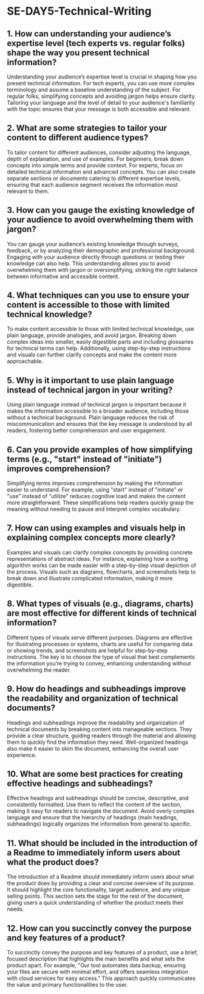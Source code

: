 # SE-DAY5-Technical-Writing
## 1. How can understanding your audience’s expertise level (tech experts vs. regular folks) shape the way you present technical information?
Understanding your audience’s expertise level is crucial in shaping how you present technical information. For tech experts, you can use more complex terminology and assume a baseline understanding of the subject. For regular folks, simplifying concepts and avoiding jargon helps ensure clarity. Tailoring your language and the level of detail to your audience's familiarity with the topic ensures that your message is both accessible and relevant.
## 2. What are some strategies to tailor your content to different audience types?
To tailor content for different audiences, consider adjusting the language, depth of explanation, and use of examples. For beginners, break down concepts into simple terms and provide context. For experts, focus on detailed technical information and advanced concepts. You can also create separate sections or documents catering to different expertise levels, ensuring that each audience segment receives the information most relevant to them.
## 3. How can you gauge the existing knowledge of your audience to avoid overwhelming them with jargon?
You can gauge your audience’s existing knowledge through surveys, feedback, or by analyzing their demographic and professional background. Engaging with your audience directly through questions or testing their knowledge can also help. This understanding allows you to avoid overwhelming them with jargon or oversimplifying, striking the right balance between informative and accessible content.
## 4. What techniques can you use to ensure your content is accessible to those with limited technical knowledge?
To make content accessible to those with limited technical knowledge, use plain language, provide analogies, and avoid jargon. Breaking down complex ideas into smaller, easily digestible parts and including glossaries for technical terms can help. Additionally, using step-by-step instructions and visuals can further clarify concepts and make the content more approachable.
## 5. Why is it important to use plain language instead of technical jargon in your writing?
Using plain language instead of technical jargon is important because it makes the information accessible to a broader audience, including those without a technical background. Plain language reduces the risk of miscommunication and ensures that the key message is understood by all readers, fostering better comprehension and user engagement.
## 6. Can you provide examples of how simplifying terms (e.g., "start" instead of "initiate") improves comprehension?
Simplifying terms improves comprehension by making the information easier to understand. For example, using "start" instead of "initiate" or "use" instead of "utilize" reduces cognitive load and makes the content more straightforward. These simplifications help readers quickly grasp the meaning without needing to pause and interpret complex vocabulary.
## 7. How can using examples and visuals help in explaining complex concepts more clearly?
Examples and visuals can clarify complex concepts by providing concrete representations of abstract ideas. For instance, explaining how a sorting algorithm works can be made easier with a step-by-step visual depiction of the process. Visuals such as diagrams, flowcharts, and screenshots help to break down and illustrate complicated information, making it more digestible.
## 8. What types of visuals (e.g., diagrams, charts) are most effective for different kinds of technical information?
Different types of visuals serve different purposes. Diagrams are effective for illustrating processes or systems, charts are useful for comparing data or showing trends, and screenshots are helpful for step-by-step instructions. The key is to choose the type of visual that best complements the information you’re trying to convey, enhancing understanding without overwhelming the reader.
## 9. How do headings and subheadings improve the readability and organization of technical documents?
Headings and subheadings improve the readability and organization of technical documents by breaking content into manageable sections. They provide a clear structure, guiding readers through the material and allowing them to quickly find the information they need. Well-organized headings also make it easier to skim the document, enhancing the overall user experience.
## 10. What are some best practices for creating effective headings and subheadings?
Effective headings and subheadings should be concise, descriptive, and consistently formatted. Use them to reflect the content of the section, making it easy for readers to navigate the document. Avoid overly complex language and ensure that the hierarchy of headings (main headings, subheadings) logically organizes the information from general to specific.
## 11. What should be included in the introduction of a Readme to immediately inform users about what the product does?
The introduction of a Readme should immediately inform users about what the product does by providing a clear and concise overview of its purpose. It should highlight the core functionality, target audience, and any unique selling points. This section sets the stage for the rest of the document, giving users a quick understanding of whether the product meets their needs.
## 12. How can you succinctly convey the purpose and key features of a product?
To succinctly convey the purpose and key features of a product, use a brief, focused description that highlights the main benefits and what sets the product apart. For example, "Our tool automates data backup, ensuring your files are secure with minimal effort, and offers seamless integration with cloud services for easy access." This approach quickly communicates the value and primary functionalities to the user.
